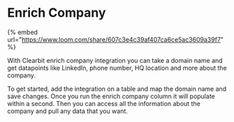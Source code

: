 # Enrich Company

{% embed url="https://www.loom.com/share/607c3e4c39af407ca6ce5ac3609a39f7" %}

With Clearbit enrich company integration you can take a domain name and get datapoints like LinkedIn, phone number, HQ location and more about the company.&#x20;

To get started, add the integration on a table and map the domain name and save changes. Once you run the enrich company column it will populate within a second. Then you can access all the information about the company and pull any data that you want.

